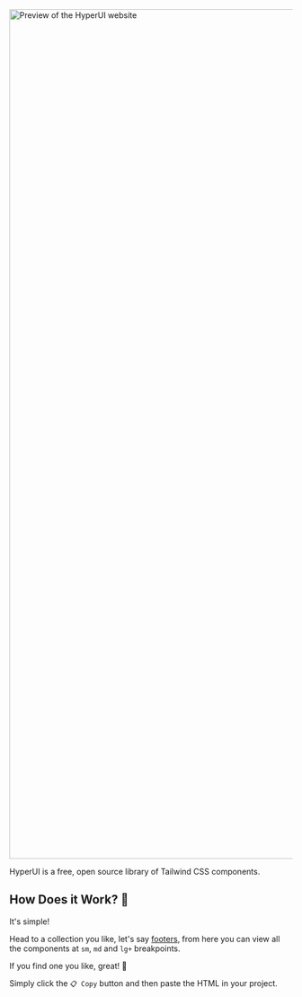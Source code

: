 <img width="1512" alt="Preview of the HyperUI website" src="https://user-images.githubusercontent.com/50486078/145440711-7b7dad03-ff18-4154-8134-b84d626970fa.png">

HyperUI is a free, open source library of Tailwind CSS components.

## How Does it Work? 🤔

It's simple!

Head to a collection you like, let's say [footers](https://hyperui.dev/collections/footers), from here you can view all the components at `sm`, `md` and `lg+` breakpoints.

If you find one you like, great! 🥳

Simply click the `📋 Copy` button and then paste the HTML in your project.
